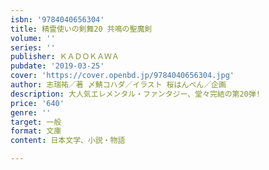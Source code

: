 ```yaml
---
isbn: '9784040656304'
title: 精霊使いの剣舞20 共鳴の聖魔剣
volume: ''
series: ''
publisher: ＫＡＤＯＫＡＷＡ
pubdate: '2019-03-25'
cover: 'https://cover.openbd.jp/9784040656304.jpg'
author: 志瑞祐／著 〆鯖コハダ／イラスト 桜はんぺん／企画
description: 大人気エレメンタル・ファンタジー、堂々完結の第20弾!
price: '640'
genre: ''
target: 一般
format: 文庫
content: 日本文学、小説・物語

---
```

